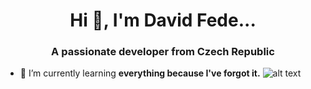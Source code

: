<h1 align="center">Hi 👋, I'm David Fede...</h1>
<h3 align="center">A passionate developer from Czech Republic</h3>

- 🌱 I’m currently learning **everything because I've forgot it.**
![alt text](https://ibb.co/Cb8hdbX)
</p>
